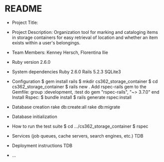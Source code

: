 # README
* Project Title:

* Project Description:
  Organization tool for marking and cataloging items in 
  storage containers for easy retrieval of location and 
  whether an item exists within a user's belongings.

* Team Members:
  Kenney Hersch, Florentina Ilie
  
* Ruby version
  2.6.0
  
* System dependencies
  Ruby  2.6.0
  Rails 5.2.3
  SQLite3
  
* Configuration
  $ gem install rails
  $ mkdir cs362_storage_container
  $ cd cs362_storage_container
  $ rails new .
  Add rspec-rails gem to the Gemfile:
    group :development, :test do 
      gem "rspec-rails", "~> 3.7.0"
    end
  Install Rspec:
    $ bundle install
    $ rails generate rspec:install
    
* Database creation
  rake db:create:all
  rake db:migrate
  
* Database initialization

* How to run the test suite
  $ cd .../cs362_storage_container
  $ rspec 
  
* Services (job queues, cache servers, search engines, etc.)
  TDB

* Deployment instructions
  TDB

* ...
